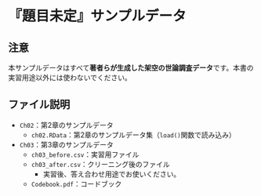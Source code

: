 # 『題目未定』サンプルデータ

## 注意

本サンプルデータはすべて**著者らが生成した架空の世論調査データ**です。本書の実習用途以外には使わないでください。

## ファイル説明

- `Ch02`：第2章のサンプルデータ
   - `ch02.RData`：第2章のサンプルデータ集（`load()`関数で読み込み）
- `Ch03`：第3章のサンプルデータ
   - `ch03_before.csv`：実習用ファイル
   - `ch03_after.csv`：クリーニング後のファイル
      - 実習後、答え合わせ用途でお使いください。
   - `Codebook.pdf`：コードブック